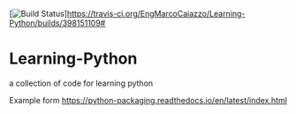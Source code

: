 [![Build Status](https://github.com/EngMarcoCaiazzo/Learning-Python)]https://travis-ci.org/EngMarcoCaiazzo/Learning-Python/builds/398151109#


# Learning-Python
a collection of code for learning python

Example form https://python-packaging.readthedocs.io/en/latest/index.html
